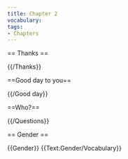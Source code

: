 ```yaml
---
title: Chapter 2
vocabulary:
tags:
- Chapters
---
```


== Thanks ==

{{/Thanks}}

==Good day to you==

{{/Good day}}

==Who?==

{{/Questions}}

== Gender ==

{{Gender}}
{{Text:Gender/Vocabulary}}